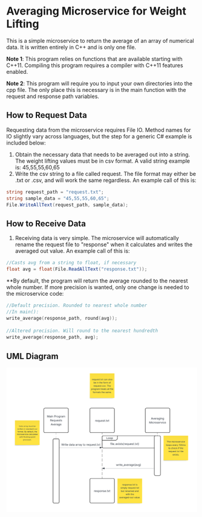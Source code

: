 # Averaging Microservice for Weight Lifting

This is a simple microservice to return the average of an array of numerical data. It is written entirely in C++ and is only one file.

**Note 1**: This program relies on functions that are available starting with C++11. Compiling this program requires a compiler with C++11 features enabled.

**Note 2**: This program will require you to input your own directories into the cpp file. The only place this is necessary is in the main function with the request and response path variables.

## How to Request Data

Requesting data from the microservice requires File IO. Method names for IO slightly vary across languages, but the step for a generic C# example is included below: 

1. Obtain the necessary data that needs to be averaged out into a string. The weight lifting values must be in csv format. A valid string example is: 45,55,55,60,65
2. Write the csv string to a file called request. The file format may either be .txt or .csv, and will work the same regardless. An example call of this is:
```csharp
string request_path = "request.txt";
string sample_data = "45,55,55,60,65";
File.WriteAllText(request_path, sample_data);
```

## How to Receive Data

1. Receiving data is very simple. The microservice will automatically rename the request file to "response" when it calculates and writes the averaged out value. An example call of this is:

```csharp
//Casts avg from a string to float, if necessary
float avg = float(File.ReadAllText("response.txt"));
```

**By default, the program will return the average rounded to the nearest whole number. If more precision is wanted, only one change is needed to the microservice code:
```cpp
//Default precision. Rounded to nearest whole number
//In main():
write_average(response_path, round(avg));

//Altered precision. Will round to the nearest hundredth
write_average(response_path, avg);
```

## UML Diagram

![UML Diagram](images/uml_diagram.png)
